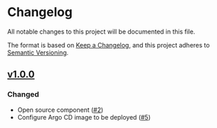 # Changelog
All notable changes to this project will be documented in this file.

The format is based on [Keep a Changelog](https://keepachangelog.com/en/1.0.0/),
and this project adheres to [Semantic Versioning](https://semver.org/spec/v2.0.0.html).

## [v1.0.0]

### Changed

- Open source component ([#2])
- Configure Argo CD image to be deployed ([#5])

[Unreleased]: https://github.com/projectsyn/component-steward/compare/v1.0.0...HEAD
[v1.0.0]: https://github.com/projectsyn/component-steward/releases/tag/v1.0.0

[#2]: https://github.com/projectsyn/component-steward/pull/2
[#5]: https://github.com/projectsyn/component-steward/pull/5
